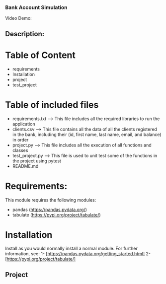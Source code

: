 ### Bank Account Simulation
Video Demo:  <URL HERE>
## Description:
# Table of Content
- requirements
- Installation
- project
- test_project

# Table of included files
- requirements.txt --> This file includes all the required libraries to run the application
- clients.csv --> This file contains all the data of all the clients registered in the bank, including their (id, first name, last name, email, and balance) in order
- project.py --> This file includes all the execution of all functions and classes
- test_project.py --> This file is used to unit test some of the functions in the project using pytest
- README.md

# Requirements:
This module requires the following modules:
- pandas (https://pandas.pydata.org/)
- tabulate (https://pypi.org/project/tabulate/)

# Installation
Install as you would normally install a normal module. For further information, see:
1- [https://pandas.pydata.org/getting_started.html]
2- [https://pypi.org/project/tabulate/]

## Project
